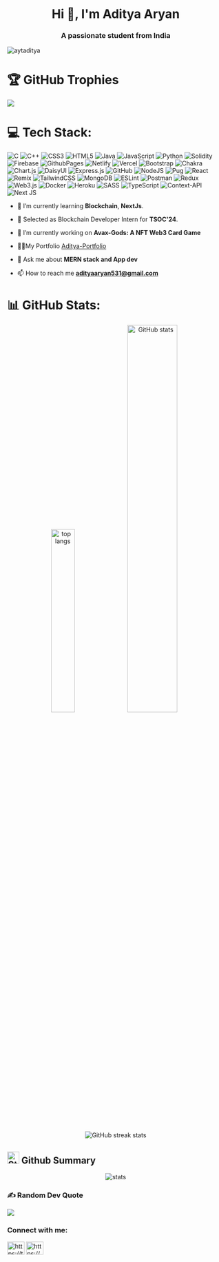 <h1 align="center">Hi 👋, I'm Aditya Aryan</h1>
<h3 align="center">A passionate student from India</h3>

<p align="left"> <img src="https://komarev.com/ghpvc/?username=aytaditya&label=Profile%20views&color=0e75b6&style=flat" alt="aytaditya" /> </p>

# 🏆 GitHub Trophies
![](https://github-profile-trophy.vercel.app/?username=Aytaditya&theme=darkhub&no-frame=false&no-bg=false&margin-w=4)

# 💻 Tech Stack:
![C](https://img.shields.io/badge/c-%2300599C.svg?style=for-the-badge&logo=c&logoColor=white) ![C++](https://img.shields.io/badge/c++-%2300599C.svg?style=for-the-badge&logo=c%2B%2B&logoColor=white) ![CSS3](https://img.shields.io/badge/css3-%231572B6.svg?style=for-the-badge&logo=css3&logoColor=white) ![HTML5](https://img.shields.io/badge/html5-%23E34F26.svg?style=for-the-badge&logo=html5&logoColor=white)  ![Java](https://img.shields.io/badge/java-%23ED8B00.svg?style=for-the-badge&logo=openjdk&logoColor=white) ![JavaScript](https://img.shields.io/badge/javascript-%23323330.svg?style=for-the-badge&logo=javascript&logoColor=%23F7DF1E) ![Python](https://img.shields.io/badge/python-3670A0?style=for-the-badge&logo=python&logoColor=ffdd54) ![Solidity](https://img.shields.io/badge/Solidity-%23363636.svg?style=for-the-badge&logo=solidity&logoColor=white)  ![Firebase](https://img.shields.io/badge/firebase-%23039BE5.svg?style=for-the-badge&logo=firebase) ![GithubPages](https://img.shields.io/badge/github%20pages-121013?style=for-the-badge&logo=github&logoColor=white) ![Netlify](https://img.shields.io/badge/netlify-%23000000.svg?style=for-the-badge&logo=netlify&logoColor=#00C7B7) ![Vercel](https://img.shields.io/badge/vercel-%23000000.svg?style=for-the-badge&logo=vercel&logoColor=white) ![Bootstrap](https://img.shields.io/badge/bootstrap-%238511FA.svg?style=for-the-badge&logo=bootstrap&logoColor=white) ![Chakra](https://img.shields.io/badge/chakra-%234ED1C5.svg?style=for-the-badge&logo=chakraui&logoColor=white) ![Chart.js](https://img.shields.io/badge/chart.js-F5788D.svg?style=for-the-badge&logo=chart.js&logoColor=white) ![DaisyUI](https://img.shields.io/badge/daisyui-5A0EF8?style=for-the-badge&logo=daisyui&logoColor=white) ![Express.js](https://img.shields.io/badge/express.js-%23404d59.svg?style=for-the-badge&logo=express&logoColor=%2361DAFB)  ![GitHub](https://img.shields.io/badge/github-%23121011.svg?style=for-the-badge&logo=github&logoColor=white)  ![NodeJS](https://img.shields.io/badge/node.js-6DA55F?style=for-the-badge&logo=node.js&logoColor=white) ![Pug](https://img.shields.io/badge/Pug-FFF?style=for-the-badge&logo=pug&logoColor=A86454) ![React](https://img.shields.io/badge/react-%2320232a.svg?style=for-the-badge&logo=react&logoColor=%2361DAFB) ![Remix](https://img.shields.io/badge/remix-%23000.svg?style=for-the-badge&logo=remix&logoColor=white)  ![TailwindCSS](https://img.shields.io/badge/tailwindcss-%2338B2AC.svg?style=for-the-badge&logo=tailwind-css&logoColor=white)  ![MongoDB](https://img.shields.io/badge/MongoDB-%234ea94b.svg?style=for-the-badge&logo=mongodb&logoColor=white)  ![ESLint](https://img.shields.io/badge/ESLint-4B3263?style=for-the-badge&logo=eslint&logoColor=white) ![Postman](https://img.shields.io/badge/Postman-FF6C37?style=for-the-badge&logo=postman&logoColor=white) ![Redux](https://img.shields.io/badge/redux-%23593d88.svg?style=for-the-badge&logo=redux&logoColor=white) ![Web3.js](https://img.shields.io/badge/web3.js-F16822?style=for-the-badge&logo=web3.js&logoColor=white) ![Docker](https://img.shields.io/badge/docker-%230db7ed.svg?style=for-the-badge&logo=docker&logoColor=white) ![Heroku](https://img.shields.io/badge/heroku-%23430098.svg?style=for-the-badge&logo=heroku&logoColor=white) ![SASS](https://img.shields.io/badge/SASS-hotpink.svg?style=for-the-badge&logo=SASS&logoColor=white) ![TypeScript](https://img.shields.io/badge/typescript-%23007ACC.svg?style=for-the-badge&logo=typescript&logoColor=white) ![Context-API](https://img.shields.io/badge/Context--Api-000000?style=for-the-badge&logo=react) ![Next JS](https://img.shields.io/badge/Next-black?style=for-the-badge&logo=next.js&logoColor=white)


- 🌱 I’m currently learning **Blockchain**, **NextJs**.

 - 📖 Selected as Blockchain Developer Intern for **TSOC'24**.

- 🔭 I’m currently working on **Avax-Gods: A NFT Web3 Card Game**

- 👨‍💻My Portfolio [Aditya-Portfolio](https://aditya3d-portfolio.vercel.app/)

- 💬 Ask me about **MERN stack and App dev**

- 📫 How to reach me **adityaaryan531@gmail.com**

# 📊 GitHub Stats:

<div align="center">
  <img width="33%" src="https://github-readme-stats.vercel.app/api/top-langs/?username=Aytaditya&hide=HTML&langs_count=8&layout=compact&theme=radical&border_radius=10&size_weight=0.5&count_weight=0.5&exclude_repo=github-readme-stats" alt="top langs" />
  <img width="48%" src="https://github-readme-stats.vercel.app/api?username=Aytaditya&theme=radical&hide_border=false&include_all_commits=false&count_private=true" alt="GitHub stats" />
</div>

<div align="center">
  <img src="https://github-readme-streak-stats.herokuapp.com/?user=Aytaditya&theme=radical&hide_border=false" alt="GitHub streak stats" />
</div>

## <img src="https://cdn3.emoji.gg/emojis/9230-stats.png" width="28px" height="28px" alt="Stats"> Github Summary
<div align="center">
<img align="center" src="http://github-profile-summary-cards.vercel.app/api/cards/profile-details?username=Aytaditya&theme=radical" alt="stats" />
</div>


### ✍️ Random Dev Quote
![](https://quotes-github-readme.vercel.app/api?type=horizontal&theme=radical)


<h3 align="left">Connect with me:</h3>
<p align="left">
<a href="https://twitter.com/aytaditya" target="blank"><img align="center" src="https://raw.githubusercontent.com/rahuldkjain/github-profile-readme-generator/master/src/images/icons/Social/twitter.svg" alt="https://twitter.com/aytaditya" height="30" width="40" /></a>
<a href="https://www.linkedin.com/in/aditya-aryan-3aa235249/" target="blank"><img align="center" src="https://raw.githubusercontent.com/rahuldkjain/github-profile-readme-generator/master/src/images/icons/Social/linked-in-alt.svg" alt="https://www.linkedin.com/in/aditya-aryan-3aa235249/" height="30" width="40" /></a>
</p>











